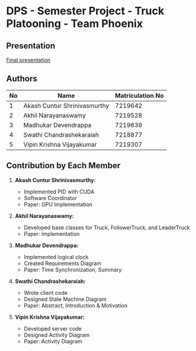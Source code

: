 # DPS - Semester Project - Truck Platooning - Team Phoenix

## Presentation
[Final presentation](https://docs.google.com/presentation/d/1JLKeOEfmVOoSep-g4_KhpmQ_otMe995fLQ-V8_wW9JI/edit?usp=sharing)

## Authors
| No | Name | Matriculation No |
| -- | ---- | ---------------- |
| 1 | Akash Cuntur Shrinivasmurthy | 7219642 |
| 2 | Akhil Narayanaswamy | 7219528 |
| 3 | Madhukar Devendrappa | 7219639 |
| 4 | Swathi Chandrashekaraiah | 7218877 | 
| 5 | Vipin Krishna Vijayakumar | 7219307 |


## Contribution by Each Member

1. **Akash Cuntur Shrinivasmurthy:**
   - Implemented PID with CUDA
   - Software Coordinator
   - Paper: GPU Implementation

2. **Akhil Narayanaswamy:**
   - Developed base classes for Truck, FollowerTruck, and LeaderTruck
   - Paper: Implementation

3. **Madhukar Devendrappa:**
   - Implemented logical clock
   - Created Requirements Diagram
   - Paper: Time Synchronization, Summary

4. **Swathi Chandrashekaraiah:**
   - Wrote client code
   - Designed State Machine Diagram
   - Paper: Abstract, Introduction & Motivation

5. **Vipin Krishna Vijayakumar:**
   - Developed server code
   - Designed Activity Diagram
   - Paper: Activity Diagram
